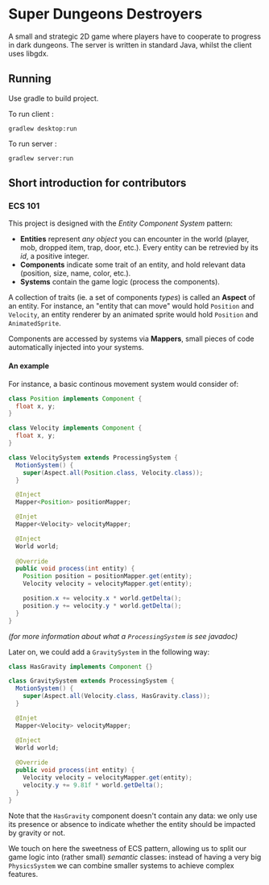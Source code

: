 # Super Dungeons Destroyers

A small and strategic 2D game where players have to cooperate to progress in dark dungeons.
The server is written in standard Java, whilst the client uses libgdx.

## Running

Use gradle to build project.

To run client :
```
gradlew desktop:run
```

To run server :
```
gradlew server:run
```

## Short introduction for contributors

### ECS 101
This project is designed with the *Entity Component System* pattern:
- **Entities** represent *any object* you can encounter in the world (player, mob, dropped item, trap, door, etc.). Every entity can be retrevied by its *id*, a positive integer.
- **Components** indicate some trait of an entity, and hold relevant data (position, size, name, color, etc.). 
- **Systems** contain the game logic (process the components).

A collection of traits (ie. a set of components *types*) is called an **Aspect** of an entity. For instance, an "entity that can move" would hold `Position` and `Velocity`, an entity renderer by an animated sprite would hold `Position` and `AnimatedSprite`.

Components are accessed by systems via **Mappers**, small pieces of code automatically injected into your systems.


#### An example
For instance, a basic continous movement system would consider of:

```java
class Position implements Component {
  float x, y;
}

class Velocity implements Component {
  float x, y;
}

class VelocitySystem extends ProcessingSystem {
  MotionSystem() {
    super(Aspect.all(Position.class, Velocity.class));
  }

  @Inject
  Mapper<Position> positionMapper;

  @Injet
  Mapper<Velocity> velocityMapper;

  @Inject
  World world;
  
  @Override
  public void process(int entity) {
    Position position = positionMapper.get(entity);
    Velocity velocity = velocityMapper.get(entity);

    position.x += velocity.x * world.getDelta();
    position.y += velocity.y * world.getDelta();
  }
}
```
*(for more information about what a `ProcessingSystem` is see javadoc)*

Later on, we could add a `GravitySystem` in the following way:
```java
class HasGravity implements Component {}

class GravitySystem extends ProcessingSystem {
  MotionSystem() {
    super(Aspect.all(Velocity.class, HasGravity.class));
  }

  @Injet
  Mapper<Velocity> velocityMapper;

  @Inject
  World world;
  
  @Override
  public void process(int entity) {
    Velocity velocity = velocityMapper.get(entity);
    velocity.y += 9.81f * world.getDelta();
  }
}
```
Note that the `HasGravity` component doesn't contain any data: we only use its presence or absence to indicate whether the entity should be impacted by gravity or not.

We touch on here the sweetness of ECS pattern, allowing us to split our game logic into (rather small) *semantic* classes: instead of having a very big `PhysicsSystem` we can combine smaller systems to achieve complex features.

